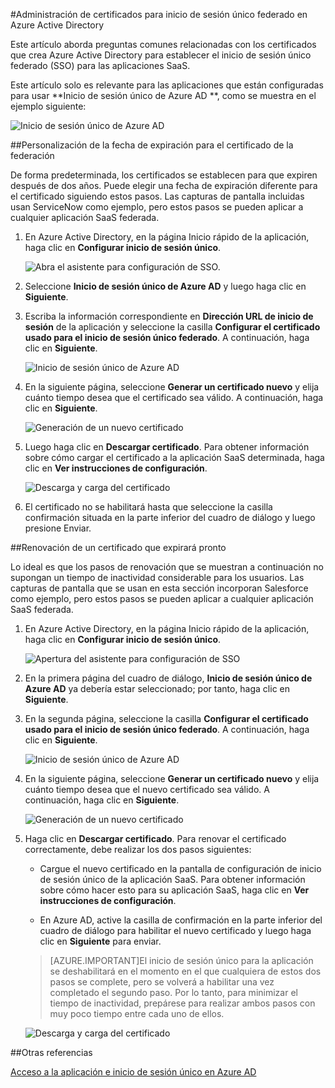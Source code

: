 <properties
	pageTitle="Administración de certificados de federación en AD de Azure | Microsoft Azure"
	description="Aprenda a personalizar la fecha de expiración de los certificados de federación y a renovar certificados que expiran pronto."
	services="active-directory"
	documentationCenter=""
	authors="liviodlc"
	manager="terrylan"
	editor=""/>

<tags
	ms.service="active-directory"
	ms.workload="identity"
	ms.tgt_pltfrm="na"
	ms.devlang="na"
	ms.topic="article"
	ms.date="07/01/2015"
	ms.author="liviodlc"/>

#Administración de certificados para inicio de sesión único federado en Azure Active Directory

Este artículo aborda preguntas comunes relacionadas con los certificados que crea Azure Active Directory para establecer el inicio de sesión único federado (SSO) para las aplicaciones SaaS.

Este artículo solo es relevante para las aplicaciones que están configuradas para usar **Inicio de sesión único de Azure AD **, como se muestra en el ejemplo siguiente:

![Inicio de sesión único de Azure AD](./media/active-directory-sso-certs/fed-sso.PNG)

##Personalización de la fecha de expiración para el certificado de la federación

De forma predeterminada, los certificados se establecen para que expiren después de dos años. Puede elegir una fecha de expiración diferente para el certificado siguiendo estos pasos. Las capturas de pantalla incluidas usan ServiceNow como ejemplo, pero estos pasos se pueden aplicar a cualquier aplicación SaaS federada.

1. En Azure Active Directory, en la página Inicio rápido de la aplicación, haga clic en **Configurar inicio de sesión único**.

	![Abra el asistente para configuración de SSO.](./media/active-directory-sso-certs/config-sso.png)

2. Seleccione **Inicio de sesión único de Azure AD** y luego haga clic en **Siguiente**.

3. Escriba la información correspondiente en **Dirección URL de inicio de sesión** de la aplicación y seleccione la casilla **Configurar el certificado usado para el inicio de sesión único federado**. A continuación, haga clic en **Siguiente**.

	![Inicio de sesión único de Azure AD](./media/active-directory-sso-certs/new-app-config-sso.PNG)

4. En la siguiente página, seleccione **Generar un certificado nuevo** y elija cuánto tiempo desea que el certificado sea válido. A continuación, haga clic en **Siguiente**.

	![Generación de un nuevo certificado](./media/active-directory-sso-certs/new-app-config-cert.PNG)

5. Luego haga clic en **Descargar certificado**. Para obtener información sobre cómo cargar el certificado a la aplicación SaaS determinada, haga clic en **Ver instrucciones de configuración**.

	![Descarga y carga del certificado](./media/active-directory-sso-certs/new-app-config-app.PNG)

6. El certificado no se habilitará hasta que seleccione la casilla confirmación situada en la parte inferior del cuadro de diálogo y luego presione Enviar.

##Renovación de un certificado que expirará pronto

Lo ideal es que los pasos de renovación que se muestran a continuación no supongan un tiempo de inactividad considerable para los usuarios. Las capturas de pantalla que se usan en esta sección incorporan Salesforce como ejemplo, pero estos pasos se pueden aplicar a cualquier aplicación SaaS federada.

1. En Azure Active Directory, en la página Inicio rápido de la aplicación, haga clic en **Configurar inicio de sesión único**.

	![Apertura del asistente para configuración de SSO](./media/active-directory-sso-certs/renew-sso-button.PNG)

2. En la primera página del cuadro de diálogo, **Inicio de sesión único de Azure AD** ya debería estar seleccionado; por tanto, haga clic en **Siguiente**.

3. En la segunda página, seleccione la casilla **Configurar el certificado usado para el inicio de sesión único federado**. A continuación, haga clic en **Siguiente**.

	![Inicio de sesión único de Azure AD](./media/active-directory-sso-certs/renew-config-sso.PNG)

4. En la siguiente página, seleccione **Generar un certificado nuevo** y elija cuánto tiempo desea que el nuevo certificado sea válido. A continuación, haga clic en **Siguiente**.

	![Generación de un nuevo certificado](./media/active-directory-sso-certs/new-app-config-cert.PNG)

5. Haga clic en **Descargar certificado**. Para renovar el certificado correctamente, debe realizar los dos pasos siguientes:

	- Cargue el nuevo certificado en la pantalla de configuración de inicio de sesión único de la aplicación SaaS. Para obtener información sobre cómo hacer esto para su aplicación SaaS, haga clic en **Ver instrucciones de configuración**.

	- En Azure AD, active la casilla de confirmación en la parte inferior del cuadro de diálogo para habilitar el nuevo certificado y luego haga clic en **Siguiente** para enviar.

	> [AZURE.IMPORTANT]El inicio de sesión único para la aplicación se deshabilitará en el momento en el que cualquiera de estos dos pasos se complete, pero se volverá a habilitar una vez completado el segundo paso. Por lo tanto, para minimizar el tiempo de inactividad, prepárese para realizar ambos pasos con muy poco tiempo entre cada uno de ellos.

	![Descarga y carga del certificado](./media/active-directory-sso-certs/renew-config-app.PNG)

##Otras referencias

[Acceso a la aplicación e inicio de sesión único en Azure AD](active-directory-appssoaccess-whatis.md)

<!---HONumber=August15_HO6-->